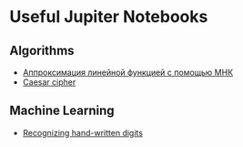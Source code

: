 # Useful Jupiter Notebooks

## Algorithms

* [Аппроксимация линейной функцией с помощью МНК](./algorithms/approx.ipynb)
* [Caesar cipher](./algorithms/crypto.ipynb)

## Machine Learning

* [Recognizing hand-written digits](./machine_learning/digits_recognizing.ipynb)
